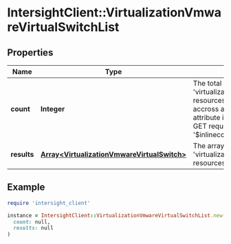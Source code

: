 # IntersightClient::VirtualizationVmwareVirtualSwitchList

## Properties

| Name | Type | Description | Notes |
| ---- | ---- | ----------- | ----- |
| **count** | **Integer** | The total number of &#39;virtualization.VmwareVirtualSwitch&#39; resources matching the request, accross all pages. The &#39;Count&#39; attribute is included when the HTTP GET request includes the &#39;$inlinecount&#39; parameter. | [optional] |
| **results** | [**Array&lt;VirtualizationVmwareVirtualSwitch&gt;**](VirtualizationVmwareVirtualSwitch.md) | The array of &#39;virtualization.VmwareVirtualSwitch&#39; resources matching the request. | [optional] |

## Example

```ruby
require 'intersight_client'

instance = IntersightClient::VirtualizationVmwareVirtualSwitchList.new(
  count: null,
  results: null
)
```

